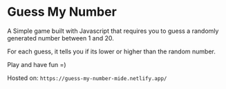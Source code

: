 # Guess My Number

A Simple game built with Javascript that requires you to guess a randomly generated number between 1 and 20.

For each guess, it tells you if its lower or higher than the random number.

Play and have fun =)

Hosted on: `https://guess-my-number-mide.netlify.app/`
